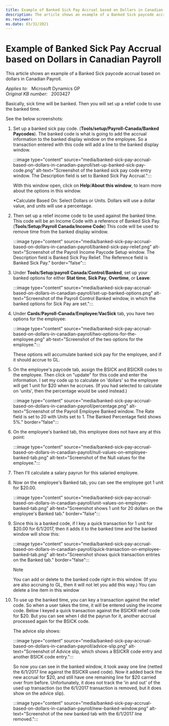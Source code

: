 ```yaml
---
title: Example of Banked Sick Pay Accrual based on Dollars in Canadian Payroll
description: The article shows an example of a Banked Sick paycode accrual based on dollars in CPR.
ms.reviewer:
ms.date: 03/31/2021
---
```

# Example of Banked Sick Pay Accrual based on Dollars in Canadian Payroll

This article shows an example of a Banked Sick paycode accrual based on dollars in Canadian Payroll.

_Applies to:_ &nbsp; Microsoft Dynamics GP  
_Original KB number:_ &nbsp; 2003427

Basically, sick time will be banked. Then you will set up a relief code to use the banked time.

See the below screenshots:

1. Set up a banked sick pay code. (**Tools/setup/Payroll-Canada/Banked Paycodes**). The banked code is what is going to add the accrual information to the banked display window on the employee. So a transaction entered with this code will add a line to the banked display window.

    :::image type="content" source="media/banked-sick-pay-accrual-based-on-dollars-in-canadian-payroll/set-up-banked-sick-pay-code.png" alt-text="Screenshot of the banked sick pay code entry window. The Description field is set to Banked Sick Pay Accrual.":::

    With this window open, click on **Help**/**About this window**, to learn more about the options in this window.

    *Calculate Based On: Select Dollars or Units. Dollars will use a dollar value, and units will use a percentage.

2. Then set up a relief income code to be used against the banked time. This code will be an Income Code with a reference of Banked Sick Pay. (**Tools**/**Setup**/**Payroll Canada**/**Income Code**) This code will be used to remove time from the banked display window.

    :::image type="content" source="media/banked-sick-pay-accrual-based-on-dollars-in-canadian-payroll/banked-sick-pay-relief.png" alt-text="Screenshot of the Payroll Income Paycode Setup window. The Description field is Banked Sick Pay Relief. The Reference field is Banked Sick Pay." border="false":::

3. Under **Tools**/**Setup**/**payroll Canada**/**Control**/**Banked**, set up your banked options for either **Stat time**, **Sick Pay**, **Overtime**, or **Leave**:

    :::image type="content" source="media/banked-sick-pay-accrual-based-on-dollars-in-canadian-payroll/set-up-banked-options.png" alt-text="Screenshot of the Payroll Control Banked window, in which the banked options for Sick Pay are set.":::

4. Under **Cards**/**Payroll-Canada**/**Employee**/**VacSick** tab, you have two options for the employee:

    :::image type="content" source="media/banked-sick-pay-accrual-based-on-dollars-in-canadian-payroll/two-options-for-the-employee.png" alt-text="Screenshot of the two options for the employee.":::

    These options will accumulate banked sick pay for the employee, and if it should accrue to GL.

5. On the employee's paycode tab, assign the BSICK and BSICKR codes to the employee. Then click on "update" for this code and enter the information. I set my code up to calculate on 'dollars' so the employee will get 1 unit for $20 when he accrues. (If you had selected to calculate on 'units', then the percentage would be used instead.)

    :::image type="content" source="media/banked-sick-pay-accrual-based-on-dollars-in-canadian-payroll/percentage.png" alt-text="Screenshot of the Payroll Employee Banked window. The Rate field is set to 20 with Units set to 1. The Banked Percentage field shows 5%." border="false":::

6. On the employee's banked tab, this employee does not have any at this point:

    :::image type="content" source="media/banked-sick-pay-accrual-based-on-dollars-in-canadian-payroll/null-values-on-employee-banked-tab.png" alt-text="Screenshot of the Null values for the employee.":::

7. Then I'll calculate a salary payrun for this salaried employee.
8. Now on the employee's Banked tab, you can see the employee got 1 unit for $20.00.

    :::image type="content" source="media/banked-sick-pay-accrual-based-on-dollars-in-canadian-payroll/unit-values-on-employee-banked-tab.png" alt-text="Screenshot shows 1 unit for 20 dollars on the employee's Banked tab." border="false":::

9. Since this is a banked code, if I key a quick transaction for 1 unit for $20.00 for 6/1/2017, then it adds it to the banked time and the banked window will show this:

    :::image type="content" source="media/banked-sick-pay-accrual-based-on-dollars-in-canadian-payroll/quick-transaction-on-employee-banked-tab.png" alt-text="Screenshot shows quick transaction entries on the Banked tab." border="false":::

    > [!NOTE]
    > You can add or delete to the banked code right in this window. (If you are also accruing to GL, then it will not let you add this way.) You can delete a line item in this window

10. To use up the banked time, you can key a transaction against the relief code. So when a user takes the time, it will be entered using the income code. Below I keyed a quick transaction against the BSICKR relief code for $20. But you can see when I did the payrun for it, another accrual processed again for the BSICK code.

    The advice slip shows:

    :::image type="content" source="media/banked-sick-pay-accrual-based-on-dollars-in-canadian-payroll/advice-slip.png" alt-text="Screenshot of Advice slip, which shows a BSICKR code entry and another BSICK code entry.":::

    So now you can see in the banked window, it took away one line (netted the 6/1/2017 line against the BSICKR used code). Now it added back the new accrual for $20, and still have one remaining line for $20 carried over from before. Unfortunately, it does not track the 'in and out' of the used up transaction (so the 6/1/2017 transaction is removed, but it does show on the advice slip).

    :::image type="content" source="media/banked-sick-pay-accrual-based-on-dollars-in-canadian-payroll/new-banked-window.png" alt-text="Screenshot of the new banked tab with the 6/1/2017 line removed.":::
